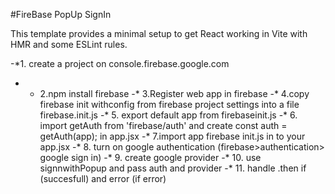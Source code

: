#FireBase PopUp SignIn 

This template provides a minimal setup to get React working in Vite with HMR and some ESLint rules.

-*1. create a project on console.firebase.google.com
- * 2.npm install firebase
 -* 3.Register web app in firebase
 -* 4.copy firebase init withconfig from firebase project settings into a file firebase.init.js
 -* 5. export default app from firebaseinit.js 
 -* 6. import getAuth from 'firebase/auth' and create const auth = getAuth(app); in app.jsx
 -* 7.import app firebase init.js in to your app.jsx
 -* 8. turn on google authentication (firebase>authentication> google sign in)
 -* 9. create google provider
 -* 10. use signnwithPopup and pass auth and provider
 -* 11. handle .then if (succesfull) and error (if error)
